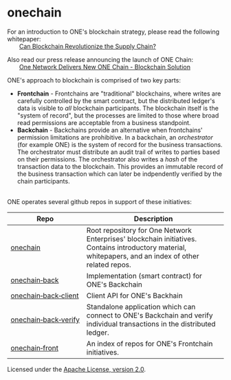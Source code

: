# onechain

For an introduction to ONE's blockchain strategy, please read the following whitepaper:
<br/><span style="padding-left: 2em; margin-bottom: 20px">[Can Blockchain Revolutionize the Supply Chain?](One%20Chain%20White%20Paper.pdf)</span>

Also read our press release announcing the launch of ONE Chain:
<br/><span style="padding-left: 2em; margin-bottom: 20px">[One Network Delivers New ONE Chain - Blockchain Solution](https://www.onenetwork.com/2017/10/one-network-delivers-new-one-chain-solution/)</span>

ONE's approach to blockchain is comprised of two key parts:

 * **Frontchain** - Frontchains are "traditional" blockchains, where writes are carefully controlled 
   by the smart contract, but the distributed ledger's data is visible to *all* blockchain participants.
   The blockchain itself is the "system of record", but the processes
   are limited to those where broad read permissions are acceptable from a business standpoint.
 * **Backchain** - Backchains provide an alternative when frontchains' permission limitations are prohibitive.
   In a backchain, an *orchestrator* (for example ONE) is the system of record for the business
   transactions.  The orchestrator must distribute an audit trail of writes to parties based on their
   permissions.  The orchestrator also writes a *hash* of the transaction data to the blockchain. This provides 
   an immutable record of the business transaction which can later be indpendently 
   verified by the chain participants.

<br/>
ONE operates several github repos in support of these initiatives:

| Repo | Description |
| --- | --- |
| <a href="https://github.com/onenetwork/onechain">onechain</a> | Root repository for One Network Enterprises' blockchain initiatives.  Contains introductory material, whitepapers, and an index of other related repos. |
| <a href="https://github.com/onenetwork/onechain-back">onechain&#8209;back</a> | Implementation (smart contract) for ONE's Backchain |
| <a href="https://github.com/onenetwork/onechain-back-client">onechain&#8209;back&#8209;client</a> | Client API for ONE's Backhain |
| <a href="https://github.com/onenetwork/onechain-back-verify">onechain&#8209;back&#8209;verify</a> | Standalone application which can connect to ONE's Backchain and verify individual transactions in the distributed ledger. |
| <a href="https://github.com/onenetwork/onechain-front">onechain&#8209;front</a> | An index of repos for ONE's Frontchain initiatives. |

Licensed under the [Apache License, version 2.0](http://www.apache.org/licenses/LICENSE-2.0).
